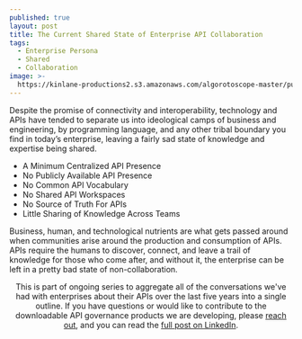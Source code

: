 ```yaml
---
published: true
layout: post
title: The Current Shared State of Enterprise API Collaboration
tags:
  - Enterprise Persona
  - Shared
  - Collaboration
image: >-
  https://kinlane-productions2.s3.amazonaws.com/algorotoscope-master/purple-circuit-japanese-carrying-over-bridge.jpeg
---
```

Despite the promise of connectivity and interoperability, technology and APIs have tended to separate us into ideological camps of business and engineering, by programming language, and any other tribal boundary you find in today’s enterprise, leaving a fairly sad state of knowledge and expertise being shared.

  - A Minimum Centralized API Presence
  - No Publicly Available API Presence
  - No Common API Vocabulary
  - No Shared API Workspaces
  - No Source of Truth For APIs
  - Little Sharing of Knowledge Across Teams

Business, human, and technological nutrients are what gets passed around when communities arise around the production and consumption of APIs. APIs require the humans to discover, connect, and leave a trail of knowledge for those who come after, and without it, the enterprise can be left in a pretty bad state of non-collaboration.

<div class="alert alert-danger" role="alert" style="text-align: center;">
This is part of ongoing series to aggregate all of the conversations we've had with enterprises about their APIs over the last five years into a single outline. If you have questions or would like to contribute to the downloadable API governance products we are developing, please <a href="https://apievangelist.com/contact">reach out</a>, and you can read the <a href="https://www.linkedin.com/pulse/who-api-evangelist-speaks-being-change-agent-within-enterprise-lane-lmuse">full post on LinkedIn</a>.
</div>

